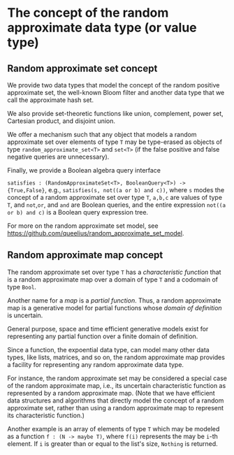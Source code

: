 # The concept of the random approximate data type (or value type)



## Random approximate set concept

We provide two data types that model the concept of the random positive
approximate set, the well-known Bloom filter and another data type that we
call the approximate hash set.

We also provide set-theoretic functions like union, complement, power set,
Cartesian product, and disjoint union.

We offer a mechanism such that any object that models a random approximate set
over elements of type `T` may be type-erased as objects of
type `random_approximate_set<T>` and `set<T>` (if the false positive and
false negative queries are unnecessary).

Finally, we provide a Boolean algebra query interface

`satisfies : (RandomApproximateSet<T>, BooleanQuery<T>) -> {True,False}`,
e.g., `satisfies(s, not((a or b) and c))`, where `s` modes the concept of a
random approximate set over type `T`, `a,b,c` are values of type `T`, and
`not`,`or`, and `and` are Boolean queries, and the entire expression
`not((a or b) and c)` is a Boolean query expression tree.

For more on the random approximate set model, see
https://github.com/queelius/random_approximate_set_model.

## Random approximate map concept

The random approximate set over type `T` has a *characteristic function* that
is a random approximate map over a domain of type `T` and a codomain of type
`Bool`.

Another name for a *map* is a *partial function*. Thus, a random approximate
map is a generative model for partial functions whose *domain of definition* is
uncertain.

General purpose, space and time efficient generative models exist for
representing any partial function over a finite domain of definition.

Since a function, the expoential data type, can model many other data types,
like lists, matrices, and so on, the random approximate map provides a
facility for representing any random approximate data type.

For instance, the random approximate set may be considered a special case of
the random approximate map, i.e., its uncertain characteristic function as
represented by a random approximate map. (Note that we have efficient
data structures and algorithms that directly model the concept of a random
approximate set, rather than using a random approximate map to represent
its characteristic function.)

Another example is an array of elements of type `T` which may be
modeled as a function `f : (N -> maybe T)`, where `f(i)` represents the
may be `i`-th element. If `i` is greater than or equal to the list's size,
`Nothing` is returned.

